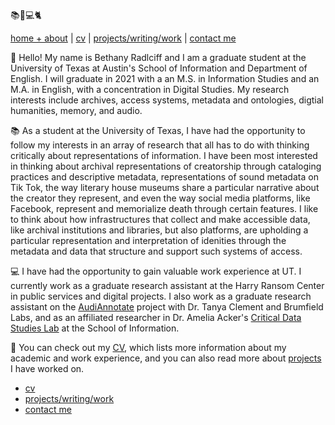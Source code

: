 :books::honeybee::computer::cat2:


[home + about](index.md)  |     [cv](cv.md)    |    [projects/writing/work](projects.md)   |    [contact me](contact.md)


:honeybee: Hello! My name is Bethany Radlciff and I am a graduate student at the University of Texas at Austin's School of Information and Department of English. I  will graduate in 2021 with a an M.S. in Information Studies and an M.A. in English, with a concentration in Digital Studies. My research interests include archives, access systems, metadata and ontologies, digtial humanities, memory, and audio.

:books: As a student at the University of Texas, I have had the opportunity to follow my interests in an array of research that all has to do with thinking critically about representations of information. I have been most interested in thinking about archival representations of creatorship through cataloging practices and descriptive metadata, representations of sound metadata on Tik Tok, the way literary house museums share a particular narrative about the creator they represent, and even the way social media platforms, like Facebook, represent and memorialize death through certain features. I like to think about how infrastructures that collect and make accessible data, like archival institutions and libraries, but also platforms, are upholding a particular representation and interpretation of idenities through the metadata and data that structure and support such systems of access. 

:computer: I have had the opportunity to gain valuable work experience at UT. I currently work as a graduate research assistant at the Harry Ransom Center in public services and digital projects. I also work as a graduate research assistant on the [AudiAnnotate](http://audiannotate.brumfieldlabs.com/) project with Dr. Tanya Clement and Brumfield Labs, and as an affiliated researcher in Dr. Amelia Acker's [Critical Data Studies Lab](https://data.ischool.utexas.edu/) at the School of Information. 

:file_folder: You can check out my [CV](cv.md), which lists more information about my academic and work experience, and you can also read more about [projects](projects.md) I have worked on.





* [cv](cv.md)
* [projects/writing/work](projects.md)
* [contact me](contact.md)
